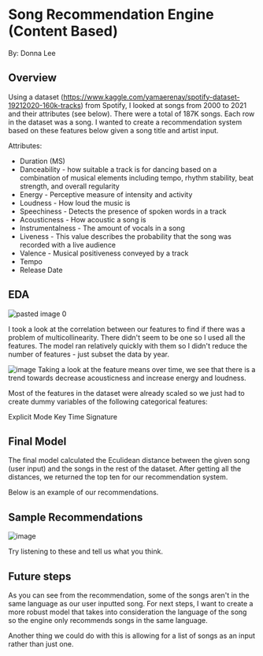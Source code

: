 # Song Recommendation Engine (Content Based)
By: Donna Lee

## Overview 

Using a dataset (https://www.kaggle.com/yamaerenay/spotify-dataset-19212020-160k-tracks) from Spotify, I looked at songs from 2000 to 2021 and their attributes (see below). There were a total of 187K songs. Each row in the dataset was a song. I wanted to create a recommendation system based on these features below given a song title and artist input. 

Attributes:

* Duration (MS)
* Danceability - how suitable a track is for dancing based on a combination of musical elements including tempo, rhythm stability, beat strength, and overall regularity
* Energy - Perceptive measure of intensity and activity
* Loudness - How loud the music is
* Speechiness - Detects the presence of spoken words in a track 
* Acousticness - How acoustic a song is
* Instrumentalness - The amount of vocals in a song
* Liveness - This value describes the probability that the song was recorded with a live audience
* Valence - Musical positiveness conveyed by a track
* Tempo
* Release Date


## EDA

![pasted image 0](https://user-images.githubusercontent.com/76017120/115812570-95aa9e80-a3bf-11eb-8fbe-1fdab1430775.png)

I took a look at the correlation between our features to find if there was a problem of multicollinearity. There didn't seem to be one so I used all the features. The model ran relatively quickly with them so I didn't reduce the number of features - just subset the data by year. 

![image](https://user-images.githubusercontent.com/76017120/115812859-1f5a6c00-a3c0-11eb-818c-a83cf03fe086.png)
Taking a look at the feature means over time, we see that there is a trend towards decrease acousticness and increase energy and loudness. 

Most of the features in the dataset were already scaled so we just had to create dummy variables of the following categorical features: 

Explicit
Mode
Key
Time Signature

## Final Model
The final model calculated the Eculidean distance between the given song (user input) and the songs in the rest of the dataset. After getting all the distances, we returned the top ten for our recommendation system. 

Below is an example of our recommendations. 

## Sample Recommendations 
![image](https://user-images.githubusercontent.com/76017120/115813428-2766db80-a3c1-11eb-9b42-08d8dc87e835.png)

Try listening to these and tell us what you think. 


## Future steps

As you can see from the recommendation, some of the songs aren't in the same language as our user inputted song. For next steps, I want to create a more robust model that takes into consideration the language of the song so the engine only recommends songs in the same language. 

Another thing we could do with this is allowing for a list of songs as an input rather than just one. 







